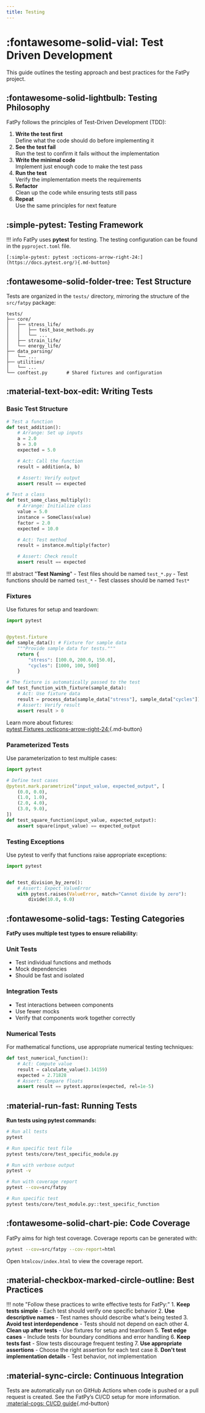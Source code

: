 ```yaml
---
title: Testing
---
```



# :fontawesome-solid-vial: Test Driven Development

This guide outlines the testing approach and best practices for the FatPy project.

## :fontawesome-solid-lightbulb: Testing Philosophy

FatPy follows the principles of Test-Driven Development (TDD):

1. **Write the test first**  
    Define what the code should do before implementing it
2. **See the test fail**  
    Run the test to confirm it fails without the implementation
3. **Write the minimal code**  
    Implement just enough code to make the test pass
4. **Run the test**  
    Verify the implementation meets the requirements
5. **Refactor**  
    Clean up the code while ensuring tests still pass
6. **Repeat**  
    Use the same principles for next feature

## :simple-pytest: Testing Framework

!!! info
    FatPy uses **pytest** for testing. The testing configuration can be found in the `pyproject.toml` file.

    [:simple-pytest: pytest :octicons-arrow-right-24:](https://docs.pytest.org/){.md-button}

## :fontawesome-solid-folder-tree: Test Structure

Tests are organized in the `tests/` directory, mirroring the structure of the `src/fatpy` package:

```
tests/
├── core/
│   ├── stress_life/
│   │   ├── test_base_methods.py
│   │   └── ...
│   ├── strain_life/
│   └── energy_life/
├── data_parsing/
│   └── ...
├── utilities/
│   └── ...
└── conftest.py       # Shared fixtures and configuration
```

## :material-text-box-edit: Writing Tests

### Basic Test Structure

```python
# Test a function
def test_addition():
    # Arrange: Set up inputs
    a = 2.0
    b = 3.0
    expected = 5.0

    # Act: Call the function
    result = addition(a, b)

    # Assert: Verify output
    assert result == expected

# Test a class
def test_some_class_multiply():
    # Arrange: Initialize class
    value = 5.0
    instance = SomeClass(value)
    factor = 2.0
    expected = 10.0

    # Act: Test method
    result = instance.multiply(factor)

    # Assert: Check result
    assert result == expected
```

!!! abstract "**Test Naming**"
    - Test files should be named `test_*.py`
    - Test functions should be named `test_*`
    - Test classes should be named `Test*`

### Fixtures

Use fixtures for setup and teardown:

```python
import pytest


@pytest.fixture
def sample_data(): # Fixture for sample data
    """Provide sample data for tests."""
    return {
        "stress": [100.0, 200.0, 150.0],
        "cycles": [1000, 100, 500]
    }

# The fixture is automatically passed to the test
def test_function_with_fixture(sample_data):
    # Act: Use fixture data
    result = process_data(sample_data["stress"], sample_data["cycles"])
    # Assert: Verify result
    assert result > 0
```

Learn more about fixtures:  
[pytest Fixtures :octicons-arrow-right-24:](https://docs.pytest.org/en/stable/reference/fixtures.html){.md-button}

### Parameterized Tests

Use parameterization to test multiple cases:

```python
import pytest

# Define test cases
@pytest.mark.parametrize("input_value, expected_output", [
    (0.0, 0.0),
    (1.0, 1.0),
    (2.0, 4.0),
    (3.0, 9.0),
])
def test_square_function(input_value, expected_output):
    assert square(input_value) == expected_output
```

### Testing Exceptions

Use pytest to verify that functions raise appropriate exceptions:

```python
import pytest


def test_division_by_zero():
    # Assert: Expect ValueError
    with pytest.raises(ValueError, match="Cannot divide by zero"):
        divide(10.0, 0.0)
```

## :fontawesome-solid-tags: Testing Categories

**FatPy uses multiple test types to ensure reliability:**

### Unit Tests

- Test individual functions and methods
- Mock dependencies
- Should be fast and isolated

### Integration Tests

- Test interactions between components
- Use fewer mocks
- Verify that components work together correctly

### Numerical Tests

For mathematical functions, use appropriate numerical testing techniques:

```python
def test_numerical_function():
    # Act: Compute value
    result = calculate_value(3.14159)
    expected = 2.71828
    # Assert: Compare floats
    assert result == pytest.approx(expected, rel=1e-5)
```

## :material-run-fast: Running Tests

**Run tests using pytest commands:**

```bash
# Run all tests
pytest

# Run specific test file
pytest tests/core/test_specific_module.py

# Run with verbose output
pytest -v

# Run with coverage report
pytest --cov=src/fatpy

# Run specific test
pytest tests/core/test_module.py::test_specific_function
```

## :fontawesome-solid-chart-pie: Code Coverage

FatPy aims for high test coverage. Coverage reports can be generated with:

```bash
pytest --cov=src/fatpy --cov-report=html
```

Open `htmlcov/index.html` to view the coverage report.

## :material-checkbox-marked-circle-outline: Best Practices

!!! note "Follow these practices to write effective tests for FatPy:"
    1. **Keep tests simple** - Each test should verify one specific behavior
    2. **Use descriptive names** - Test names should describe what's being tested
    3. **Avoid test interdependence** - Tests should not depend on each other
    4. **Clean up after tests** - Use fixtures for setup and teardown
    5. **Test edge cases** - Include tests for boundary conditions and error handling
    6. **Keep tests fast** - Slow tests discourage frequent testing
    7. **Use appropriate assertions** - Choose the right assertion for each test case
    8. **Don't test implementation details** - Test behavior, not implementation

## :material-sync-circle: Continuous Integration

Tests are automatically run on GitHub Actions when code is pushed or a pull request is created. See the FatPy’s CI/CD setup for more information.  
[:material-cogs: CI/CD guide](ci_cd.md){.md-button}
